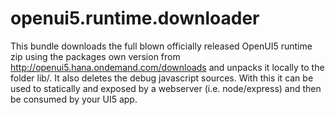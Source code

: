 # openui5.runtime.downloader
This bundle downloads the full blown officially released OpenUI5 runtime zip
using the packages own version from http://openui5.hana.ondemand.com/downloads and unpacks it locally
to the folder lib/<version>. It also deletes the debug javascript sources. With this it can be used
to statically and exposed by a webserver (i.e. node/express) and then be consumed by your UI5 app.



